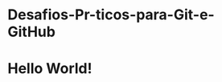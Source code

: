 # Desafios-Pr-ticos-para-Git-e-GitHub
<html>
  <head>
    <meta charset="UTF-8">
    <title>Hello, World!</title>
  </head>
  <body>
    <h1>Hello World!</h1>
  </body>
</html>
